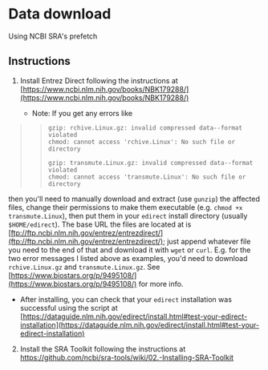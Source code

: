 # Data download

Using NCBI SRA's prefetch

## Instructions

1. Install Entrez Direct following the instructions at [https://www.ncbi.nlm.nih.gov/books/NBK179288/](https://www.ncbi.nlm.nih.gov/books/NBK179288/)

    - Note: If you get any errors like 

>>```
>>gzip: rchive.Linux.gz: invalid compressed data--format violated
>>chmod: cannot access 'rchive.Linux': No such file or directory
>>
>>gzip: transmute.Linux.gz: invalid compressed data--format violated
>>chmod: cannot access 'transmute.Linux': No such file or directory
>>```

then you'll need to manually download and extract (use `gunzip`) the affected files, change their permissions to make them executable (e.g. `chmod +x transmute.Linux`), then put them in your `edirect` install directory (usually `$HOME/edirect`). The base URL the files are located at is [ftp://ftp.ncbi.nlm.nih.gov/entrez/entrezdirect/](ftp://ftp.ncbi.nlm.nih.gov/entrez/entrezdirect/); just append whatever file you need to the end of that and download it with `wget` or `curl`. E.g. for the two error messages I listed above as examples, you'd need to download `rchive.Linux.gz` and `transmute.Linux.gz`. See [https://www.biostars.org/p/9495108/](https://www.biostars.org/p/9495108/) for more info.

- After installing, you can check that your `edirect` installation was successful using the script at [https://dataguide.nlm.nih.gov/edirect/install.html#test-your-edirect-installation](https://dataguide.nlm.nih.gov/edirect/install.html#test-your-edirect-installation)

2. Install the SRA Toolkit following the instructions at https://github.com/ncbi/sra-tools/wiki/02.-Installing-SRA-Toolkit
